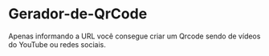# Gerador-de-QrCode
 Apenas informando a URL você consegue criar um Qrcode sendo de vídeos do YouTube ou redes sociais.

